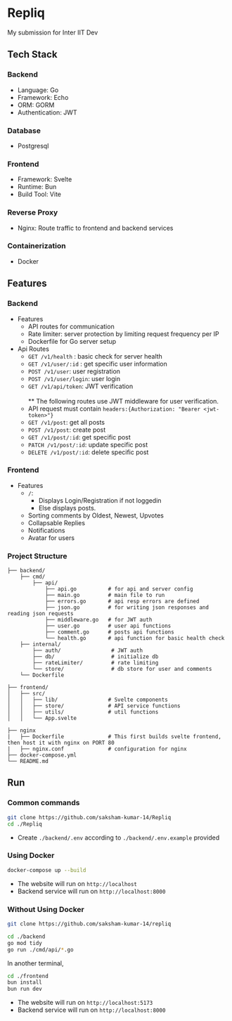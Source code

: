# Repliq
My submission for Inter IIT Dev

## Tech Stack
### Backend
- Language: Go
- Framework: Echo
- ORM: GORM
- Authentication: JWT

### Database
- Postgresql

### Frontend
- Framework: Svelte
- Runtime: Bun
- Build Tool: Vite

### Reverse Proxy
- Nginx: Route traffic to frontend and backend services

### Containerization
- Docker

## Features
### Backend
- Features
    - API routes for communication
    - Rate limiter: server protection by limiting request frequency per IP
    - Dockerfile for Go server setup
- Api Routes
    - `GET /v1/health` : basic check for server health
    - `GET /v1/user/:id` : get specific user information
    - `POST /v1/user`: user registration
    - `POST /v1/user/login`: user login
    - `GET /v1/api/token`: JWT verification
    </br></br>
    ** The following routes use JWT middleware for user verification.
    * API request must contain `headers:{Authorization: "Bearer <jwt-token>"}`
    - `GET /v1/post`: get all posts
    - `POST /v1/post`: create post
    - `GET /v1/post/:id`: get specific post
    - `PATCH /v1/post/:id`: update specific post
    - `DELETE /v1/post/:id`: delete specific post

### Frontend
- Features
    - `/`:
        - Displays Login/Registration if not loggedin
        - Else displays posts.
    - Sorting comments by Oldest, Newest, Upvotes
    - Collapsable Replies
    - Notifications
    - Avatar for users

### Project Structure
```
├── backend/
    ├── cmd/
        ├── api/
            ├── api.go          # for api and server config
            ├── main.go         # main file to run
            ├── errors.go       # api resp errors are defined
            ├── json.go         # for writing json responses and reading json requests
            ├── middleware.go   # for JWT auth
            ├── user.go         # user api functions
            ├── comment.go      # posts api functions
            └── health.go       # api function for basic health check
    ├── internal/
        ├── auth/                # JWT auth
        ├── db/                  # initialize db
        ├── rateLimiter/         # rate limiting
        └── store/               # db store for user and comments
    └── Dockerfile

├── frontend/
│   ├── src/
│   │   ├── lib/                # Svelte components
│   │   ├── store/              # API service functions
│   │   ├── utils/              # util functions
│   │   └── App.svelte

├── nginx
|   ├── Dockerfile              # This first builds svelte frontend, then host it with nginx on PORT 80
|   ├── nginx.conf              # configuration for nginx
├── docker-compose.yml
└── README.md
```


## Run

### Common commands
```bash
git clone https://github.com/saksham-kumar-14/Repliq
cd ./Repliq
```
- Create `./backend/.env` according to `./backend/.env.example` provided

### Using Docker
```bash
docker-compose up --build
```
- The website will run on `http://localhost`
- Backend service will run on `http://localhost:8000`

### Without Using Docker
```bash
git clone https://github.com/saksham-kumar-14/repliq
```
```bash
cd ./backend
go mod tidy
go run ./cmd/api/*.go
```
In another terminal,
```bash
cd ./frontend
bun install
bun run dev
```
- The website will run on `http://localhost:5173`
- Backend service will run on `http://localhost:8000`
